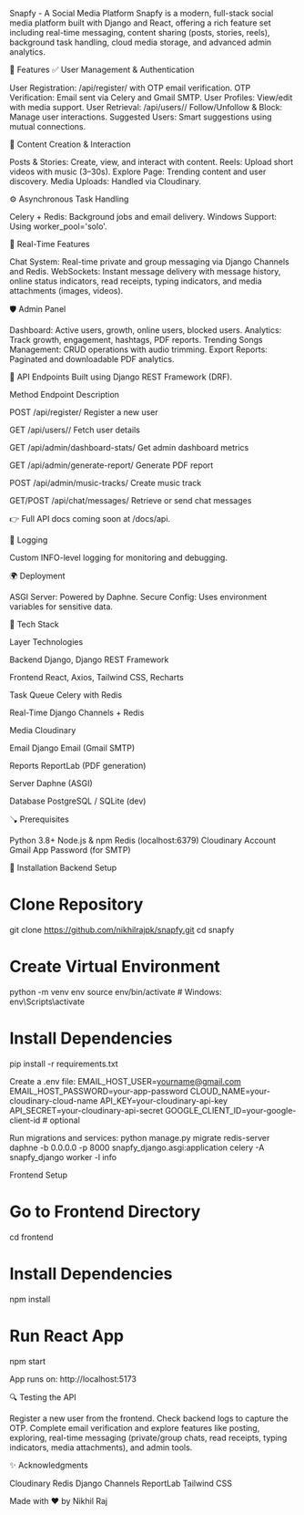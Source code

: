Snapfy - A Social Media Platform
Snapfy is a modern, full-stack social media platform built with Django and React, offering a rich feature set including real-time messaging, content sharing (posts, stories, reels), background task handling, cloud media storage, and advanced admin analytics.

🚀 Features
✅ User Management & Authentication

User Registration: /api/register/ with OTP email verification.
OTP Verification: Email sent via Celery and Gmail SMTP.
User Profiles: View/edit with media support.
User Retrieval: /api/users/<id>/
Follow/Unfollow & Block: Manage user interactions.
Suggested Users: Smart suggestions using mutual connections.

📸 Content Creation & Interaction

Posts & Stories: Create, view, and interact with content.
Reels: Upload short videos with music (3–30s).
Explore Page: Trending content and user discovery.
Media Uploads: Handled via Cloudinary.

⚙️ Asynchronous Task Handling

Celery + Redis: Background jobs and email delivery.
Windows Support: Using worker_pool='solo'.

💬 Real-Time Features

Chat System: Real-time private and group messaging via Django Channels and Redis.
WebSockets: Instant message delivery with message history, online status indicators, read receipts, typing indicators, and media attachments (images, videos).

🛡️ Admin Panel

Dashboard: Active users, growth, online users, blocked users.
Analytics: Track growth, engagement, hashtags, PDF reports.
Trending Songs Management: CRUD operations with audio trimming.
Export Reports: Paginated and downloadable PDF analytics.


🔗 API Endpoints
Built using Django REST Framework (DRF).



Method
Endpoint
Description



POST
/api/register/
Register a new user


GET
/api/users/<id>/
Fetch user details


GET
/api/admin/dashboard-stats/
Get admin dashboard metrics


GET
/api/admin/generate-report/
Generate PDF report


POST
/api/admin/music-tracks/
Create music track


GET/POST
/api/chat/messages/
Retrieve or send chat messages


👉 Full API docs coming soon at /docs/api.

💠 Logging

Custom INFO-level logging for monitoring and debugging.


🌍 Deployment

ASGI Server: Powered by Daphne.
Secure Config: Uses environment variables for sensitive data.


🧱 Tech Stack



Layer
Technologies



Backend
Django, Django REST Framework


Frontend
React, Axios, Tailwind CSS, Recharts


Task Queue
Celery with Redis


Real-Time
Django Channels + Redis


Media
Cloudinary


Email
Django Email (Gmail SMTP)


Reports
ReportLab (PDF generation)


Server
Daphne (ASGI)


Database
PostgreSQL / SQLite (dev)



🪠 Prerequisites

Python 3.8+
Node.js & npm
Redis (localhost:6379)
Cloudinary Account
Gmail App Password (for SMTP)


👷️ Installation
Backend Setup
# Clone Repository
git clone https://github.com/nikhilrajpk/snapfy.git
cd snapfy

# Create Virtual Environment
python -m venv env
source env/bin/activate  # Windows: env\Scripts\activate

# Install Dependencies
pip install -r requirements.txt

Create a .env file:
EMAIL_HOST_USER=yourname@gmail.com
EMAIL_HOST_PASSWORD=your-app-password
CLOUD_NAME=your-cloudinary-cloud-name
API_KEY=your-cloudinary-api-key
API_SECRET=your-cloudinary-api-secret
GOOGLE_CLIENT_ID=your-google-client-id  # optional

Run migrations and services:
python manage.py migrate
redis-server
daphne -b 0.0.0.0 -p 8000 snapfy_django.asgi:application
celery -A snapfy_django worker -l info

Frontend Setup
# Go to Frontend Directory
cd frontend

# Install Dependencies
npm install

# Run React App
npm start

App runs on: http://localhost:5173

🔍 Testing the API

Register a new user from the frontend.
Check backend logs to capture the OTP.
Complete email verification and explore features like posting, exploring, real-time messaging (private/group chats, read receipts, typing indicators, media attachments), and admin tools.


✨ Acknowledgments

Cloudinary
Redis
Django Channels
ReportLab
Tailwind CSS


Made with ❤️ by Nikhil Raj
